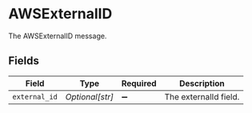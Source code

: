 # AWSExternalID

The AWSExternalID message.


## Fields

| Field                 | Type                  | Required              | Description           |
| --------------------- | --------------------- | --------------------- | --------------------- |
| `external_id`         | *Optional[str]*       | :heavy_minus_sign:    | The externalId field. |